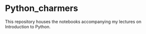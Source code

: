 # Python_charmers
This repository houses the notebooks accompanying my lectures on Introduction to Python.
